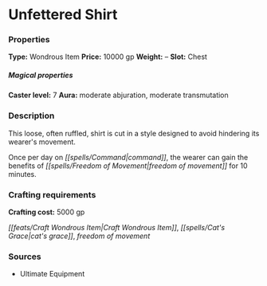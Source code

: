 ﻿---
Title: "Unfettered Shirt"
Type: "Wondrous Item"
Price: "10000 gp"
Weight: "–"
Slot: "Chest"
Caster level: "7"
Aura: "moderate abjuration, moderate transmutation"
Description: |
  "This loose, often ruffled, shirt is cut in a style designed to avoid hindering its wearer's movement.
  Once per day on command, the wearer can gain the benefits of _freedom of movement_ for 10 minutes."
Crafting cost: "5000 gp"
Sources: "['Ultimate Equipment']"
---

# Unfettered Shirt

### Properties

**Type:** Wondrous Item **Price:** 10000 gp **Weight:** – **Slot:** Chest

##### Magical properties

**Caster level:** 7 **Aura:** moderate abjuration, moderate transmutation

### Description

This loose, often ruffled, shirt is cut in a style designed to avoid hindering its wearer's movement.

Once per day on _[[spells/Command|command]]_, the wearer can gain the benefits of _[[spells/Freedom of Movement|freedom of movement]]_ for 10 minutes.

### Crafting requirements

**Crafting cost:** 5000 gp

_[[feats/Craft Wondrous Item|Craft Wondrous Item]]_, _[[spells/Cat's Grace|cat's grace]]_, _freedom of movement_

### Sources

* Ultimate Equipment
